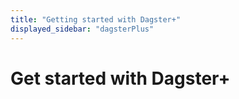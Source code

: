 ```yaml
---
title: "Getting started with Dagster+"
displayed_sidebar: "dagsterPlus"
---
```


# Get started with Dagster+
